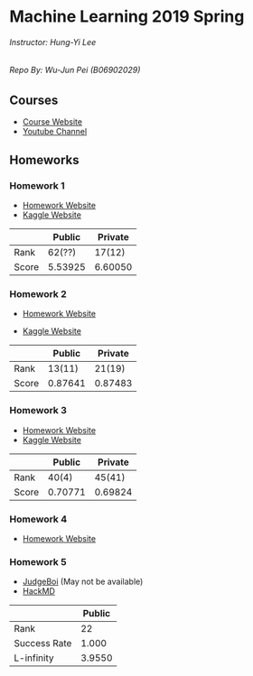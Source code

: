 # Machine Learning 2019 Spring

###### Instructor: Hung-Yi Lee

###### Repo By: Wu-Jun Pei (B06902029)

## Courses

-   [Course Website](http://speech.ee.ntu.edu.tw/~tlkagk/courses_ML19.html)
-   [Youtube Channel](https://www.youtube.com/playlist?list=PLJV_el3uVTsPy9oCRY30oBPNLCo89yu49)

## Homeworks

### Homework 1

-   [Homework Website](https://ntumlta2019.github.io/ml-web-hw1/)
-   [Kaggle Website](https://www.kaggle.com/c/ml2019spring-hw1)

|       | Public  | Private |
| ----- | ------- | ------- |
| Rank  | 62(??)  | 17(12)  |
| Score | 5.53925 | 6.60050 |

### Homework 2

-   [Homework Website](https://ntumlta2019.github.io/ml-web-hw2/)

-   [Kaggle Website](https://www.kaggle.com/c/ml2019spring-hw2)

|       | Public  | Private |
| ----- | ------- | ------- |
| Rank  | 13(11)  | 21(19)  |
| Score | 0.87641 | 0.87483 |

### Homework 3

-   [Homework Website](https://ntumlta2019.github.io/ml-web-hw3/)
-   [Kaggle Website](https://www.kaggle.com/c/ml2019spring-hw3)

|       | Public  | Private |
| ----- | ------- | ------- |
| Rank  | 40(4)   | 45(41)  |
| Score | 0.70771 | 0.69824 |

### Homework 4

-   [Homework Website](https://ntumlta2019.github.io/ml-web-hw4/)

### Homework 5

-   [JudgeBoi](http://140.112.42.213:22224) (May not be available)
-   [HackMD](https://hackmd.io/s/SJnYbAOu4)

|              | Public |
| ------------ | ------ |
| Rank         | 22     |
| Success Rate | 1.000  |
| L-infinity   | 3.9550 |
